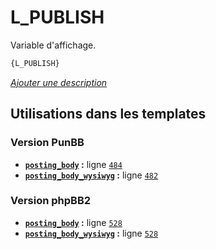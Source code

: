 # L_PUBLISH


Variable d'affichage.

```html
{L_PUBLISH}
```

[*Ajouter une description*](https://fa-tvars.appspot.com/var/L_PUBLISH)

## Utilisations dans les templates

### Version PunBB
* __[`posting_body`](../tpl/var/punbb/posting_body.md#readme) :__ ligne [`484`](../tpl/src/punbb/posting_body.tpl#L484)
* __[`posting_body_wysiwyg`](../tpl/var/punbb/posting_body_wysiwyg.md#readme) :__ ligne [`482`](../tpl/src/punbb/posting_body_wysiwyg.tpl#L482)

### Version phpBB2
* __[`posting_body`](../tpl/var/subsilver/posting_body.md#readme) :__ ligne [`528`](../tpl/src/subsilver/posting_body.tpl#L528)
* __[`posting_body_wysiwyg`](../tpl/var/subsilver/posting_body_wysiwyg.md#readme) :__ ligne [`528`](../tpl/src/subsilver/posting_body_wysiwyg.tpl#L528)
